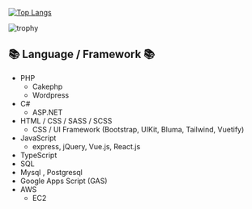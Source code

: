[![Top Langs](https://github-readme-stats.vercel.app/api/top-langs/?username=hagi-3&theme=dark&layout=compact)](https://github.com/hagi-3)

![trophy](https://github-readme-stats.vercel.app/api?username=hagi-3&show_icons=true&theme=dark&count_private=true&line_height=40)


## 📚 Language / Framework :books:
- PHP
  - Cakephp
  - Wordpress
- C#
  - ASP.NET
- HTML / CSS / SASS / SCSS
  - CSS / UI Framework (Bootstrap, UIKit, Bluma, Tailwind, Vuetify)
- JavaScript
  - express, jQuery, Vue.js, React.js
- TypeScript
- SQL
- Mysql , Postgresql
- Google Apps Script (GAS)
- AWS
  - EC2
